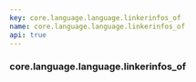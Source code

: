 ```yaml
---
key: core.language.language.linkerinfos_of
name: core.language.language.linkerinfos_of
api: true
---
```


### core.language.language.linkerinfos_of

